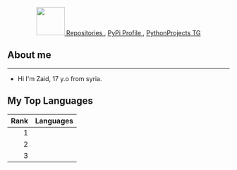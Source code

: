 <p align="center">
    <a href="https://github.com/x72x/">
        <img src="https://github.com/images/mona-whisper.gif" alt="" width="64">
    </a>
    <a href="https://github.com/x72x?tab=repositories">
        Repositories
    </a>
    ,
    <a href="https://pypi.org/user/DevZaid/">
        PyPi Profile
    </a>
    ,
    <a href="https://t.me/Y88F8">
        PythonProjects TG
    </a>
</p>

## About me
---
- Hi I'm Zaid, 17 y.o from syria.

## My Top Languages
| Rank | Languages  |
|-----:|------------|
|     1| <a href="https://github.com/x72x/"> <img src="https://upload.wikimedia.org/wikipedia/commons/thumb/c/c3/Python-logo-notext.svg/1200px-Python-logo-notext.svg.png" width="16"> </a> |
|     2| <a href="https://github.com/x72x/"> <img src="https://www.computerhope.com/jargon/j/javascript.png" width="16"> </a> |
|     3| <a href="https://github.com/x72x/"> <img src="https://upload.wikimedia.org/wikipedia/commons/thumb/4/4c/Typescript_logo_2020.svg/1200px-Typescript_logo_2020.svg.png" width="16"> </a> |



